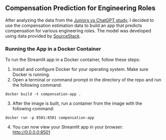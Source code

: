 ## Compensation Prediction for Engineering Roles

After analyzing the data from the [Juniors vs ChatGPT study](https://github.com/anopsy/Juniors_vs_ChatGPT), I decided to use the compensation estimation data to build an app that predicts compensation for various engineering roles. The model was developed using data provided by [SourceStack](https://sourcestack.co/).

### Running the App in a Docker Container
To run the Streamlit app in a Docker container, follow these steps:

1. Install and configure Docker for your operating system. Make sure Docker is running.
2. Open a terminal or command prompt in the directory of the repo and run the following command: 
```
docker build -t compensation-app .
```
3. After the image is built, run a container from the image with the following command: 
```
docker run -p 8501:8501 compensation-app
```
4. You can now view your Streamlit app in your browser: http://0.0.0.0:8501
